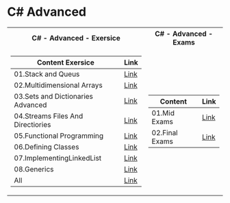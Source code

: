  <h1>C# Advanced</h1>


<table>

<tr>
  <th>C# - Advanced - Exersice </th>
  <th>C# - Advanced - Exams </th>
</tr>

<tr>

<td>

| **Content Exersice**                                                            | **Link**                                                   |
| --------------------------------------------------------------------- | ---------------------------------------------------------- |
| <a> 01.Stack and Queus </a>            | <a href="https://github.com/Argatski/SoftUni/tree/main/C%23/04.C%23%20Advanced/Exercise/01.StacksAndQueus"> Link</a> |
| <a> 02.Multidimensional Arrays </a>    | <a href="https://github.com/Argatski/SoftUni/tree/main/C%23/04.C%23%20Advanced/Exercise/02.MultidimensionalArrays"> Link</a> |
| <a> 03.Sets and Dictionaries Advanced </a>  | <a href="https://github.com/Argatski/SoftUni/tree/main/C%23/04.C%23%20Advanced/Exercise/03.SetsAndDictionaries"> Link</a> |
| <a> 04.Streams Files And Directiories</a> | <a href="https://github.com/Argatski/SoftUni/tree/main/C%23/04.C%23%20Advanced/Exercise/04.StreamsFilesAndDirectiories"> Link</a>|
| <a> 05.Functional Programming </a>      | <a href="https://github.com/Argatski/SoftUni/tree/main/C%23/04.C%23%20Advanced/Exercise/05.FunctionalProgramming"> Link</a> |
| <a> 06.Defining Classes </a>            | <a href="https://github.com/Argatski/SoftUni/tree/main/C%23/04.C%23%20Advanced/Exercise/06.DefiningClasses"> Link</a> |
| <a> 07.ImplementingLinkedList </a>     | <a href=""> Link</a> |
| <a> 08.Generics </a>                   | <a href=""> Link</a> |
| <a> All</a> | <a href="https://github.com/Argatski/SoftUni/tree/main/C%23/04.C%23%20Advanced/Exercise"> Link</a> |

</td>
<td>

| **Content**                                                            | **Link**                                                   |
| --------------------------------------------------------------------- | ---------------------------------------------------------- |
| <a> 01.Mid Exams </a>               | <a href="https://github.com/Argatski/SoftUni/tree/main/02.ProgrammingFundamentals/Mid%20Exam"> Link</a> |
| <a> 02.Final Exams </a>   | <a href="https://github.com/Argatski/SoftUni/tree/main/02.ProgrammingFundamentals/FinalExam"> Link</a> |


</td>


